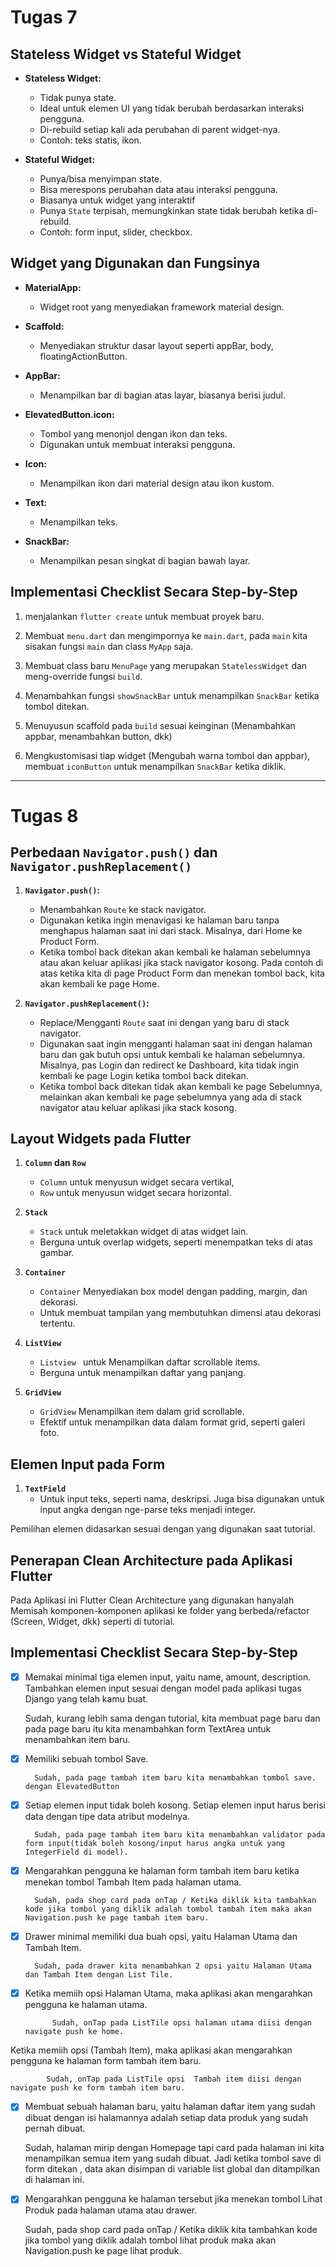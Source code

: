 # Tugas 7

## Stateless Widget vs Stateful Widget

- **Stateless Widget:**
  - Tidak punya state.
  - Ideal untuk elemen UI yang tidak berubah berdasarkan interaksi pengguna.
  - Di-rebuild setiap kali ada perubahan di parent widget-nya.
  - Contoh: teks statis, ikon.

- **Stateful Widget:**
  - Punya/bisa menyimpan state.
  - Bisa merespons perubahan data atau interaksi pengguna.
  - Biasanya untuk widget yang interaktif
  - Punya `State` terpisah, memungkinkan state tidak berubah ketika di-rebuild.
  - Contoh: form input, slider, checkbox.

## Widget yang Digunakan dan Fungsinya

- **MaterialApp:** 
  - Widget root yang menyediakan framework material design.

- **Scaffold:** 
  - Menyediakan struktur dasar layout seperti appBar, body, floatingActionButton.

- **AppBar:** 
  - Menampilkan bar di bagian atas layar, biasanya berisi judul.

- **ElevatedButton.icon:** 
  - Tombol yang menonjol dengan ikon dan teks. 
  - Digunakan untuk membuat interaksi pengguna.

- **Icon:** 
  - Menampilkan ikon dari material design atau ikon kustom.

- **Text:** 
  - Menampilkan teks.

- **SnackBar:** 
  - Menampilkan pesan singkat di bagian bawah layar.

## Implementasi Checklist Secara Step-by-Step

1. menjalankan `flutter create` untuk membuat proyek baru.

2. Membuat `menu.dart` dan mengimpornya ke `main.dart`, pada `main` kita sisakan fungsi `main` dan class `MyApp` saja.

3. Membuat class baru `MenuPage` yang merupakan `StatelessWidget` dan meng-override fungsi `build`.

4. Menambahkan fungsi `showSnackBar` untuk menampilkan `SnackBar` ketika tombol ditekan.

5. Menuyusun scaffold pada `build` sesuai keinginan (Menambahkan appbar, menambahkan button, dkk)

6. Mengkustomisasi tiap widget (Mengubah warna tombol dan appbar), membuat `iconButton` untuk menampilkan `SnackBar` ketika diklik.
---

# Tugas 8

## Perbedaan `Navigator.push()` dan `Navigator.pushReplacement()`

1. **`Navigator.push()`:**
   - Menambahkan `Route` ke stack navigator.
   - Digunakan ketika ingin menavigasi ke halaman baru tanpa menghapus halaman saat ini dari stack. Misalnya, dari Home ke Product Form.
   - Ketika tombol back ditekan akan kembali ke halaman sebelumnya atau akan keluar aplikasi jika stack navigator kosong. Pada contoh di atas ketika kita di page Product Form dan menekan tombol back, kita akan kembali ke page Home.

2. **`Navigator.pushReplacement()`:**
   - Replace/Mengganti `Route` saat ini dengan yang baru di stack navigator.
   - Digunakan saat ingin mengganti halaman saat ini dengan halaman baru dan gak butuh opsi untuk kembali ke halaman sebelumnya. Misalnya, pas Login dan redirect ke Dashboard, kita tidak ingin kembali ke page Login ketika tombol back ditekan.
   - Ketika tombol back ditekan tidak akan kembali ke page Sebelumnya, melainkan akan kembali ke page sebelumnya yang ada di stack navigator atau keluar aplikasi jika stack kosong.

## Layout Widgets pada Flutter

1. **`Column` dan `Row`**
   - `Column` untuk menyusun widget secara vertikal, 
   - `Row` untuk menyusun widget secara horizontal.

2. **`Stack`**
   - `Stack` untuk meletakkan widget di atas widget lain.
   - Berguna untuk overlap widgets, seperti menempatkan teks di atas gambar.

3. **`Container`**
   - `Container` Menyediakan box model dengan padding, margin, dan dekorasi.
   - Untuk membuat tampilan yang membutuhkan dimensi atau dekorasi tertentu.

4. **`ListView`**
   - `Listview ` untuk Menampilkan daftar scrollable items.
   - Berguna untuk menampilkan daftar yang panjang.

5. **`GridView`**
   - `GridView` Menampilkan item dalam grid scrollable.
   - Efektif untuk menampilkan data dalam format grid, seperti galeri foto.

## Elemen Input pada Form

1. **`TextField`**
   - Untuk input teks, seperti nama, deskripsi. Juga bisa digunakan untuk input angka dengan nge-parse teks menjadi integer.

Pemilihan elemen didasarkan sesuai dengan yang digunakan saat tutorial.

## Penerapan Clean Architecture pada Aplikasi Flutter

Pada Aplikasi ini Flutter Clean Architecture yang digunakan hanyalah Memisah komponen-komponen aplikasi ke folder yang berbeda/refactor (Screen, Widget, dkk) seperti di tutorial.

## Implementasi Checklist Secara Step-by-Step

-[x] Memakai minimal tiga elemen input, yaitu name, amount, description. Tambahkan elemen input sesuai dengan model pada aplikasi tugas Django yang telah kamu buat.

    Sudah, kurang lebih sama dengan tutorial, kita membuat page baru dan pada page baru itu kita menambahkan form TextArea untuk menambahkan item baru.

- [x] Memiliki sebuah tombol Save.
    
        Sudah, pada page tambah item baru kita menambahkan tombol save. dengan ElevatedButton

- [x] Setiap elemen input tidak boleh kosong. Setiap elemen input harus berisi data dengan tipe data atribut modelnya.


        Sudah, pada page tambah item baru kita menambahkan validator pada form input(tidak boleh kosong/input harus angka untuk yang IntegerField di model).

-[x] Mengarahkan pengguna ke halaman form tambah item baru ketika menekan tombol Tambah Item pada halaman utama.
 
        Sudah, pada shop card pada onTap / Ketika diklik kita tambahkan kode jika tombol yang diklik adalah tombol tambah item maka akan Navigation.push ke page tambah item baru.


- [x] Drawer minimal memiliki dua buah opsi, yaitu Halaman Utama dan Tambah Item.
 
        Sudah, pada drawer kita menambahkan 2 opsi yaitu Halaman Utama dan Tambah Item dengan List Tile.


- [x] Ketika memiih opsi Halaman Utama, maka aplikasi akan mengarahkan pengguna ke halaman utama.
     
            Sudah, onTap pada ListTile opsi halaman utama diisi dengan navigate push ke home.
 
Ketika memiih opsi (Tambah Item), maka aplikasi akan mengarahkan pengguna ke halaman form tambah item baru.

     
            Sudah, onTap pada ListTile opsi  Tambah item diisi dengan navigate push ke form tambah item baru.
  
- [x] Membuat sebuah halaman baru, yaitu halaman daftar item yang sudah dibuat dengan isi halamannya adalah setiap data produk yang sudah pernah dibuat.

    Sudah, halaman mirip dengan Homepage tapi card pada halaman ini kita menampilkan semua item yang sudah dibuat. Jadi ketika tombol save di form ditekan , data akan disimpan di variable list global dan ditampilkan di halaman ini.

- [x] Mengarahkan pengguna ke halaman tersebut jika menekan tombol Lihat Produk pada halaman utama atau drawer.

    Sudah, pada shop card pada onTap / Ketika diklik kita tambahkan kode jika tombol yang diklik adalah tombol lihat produk maka akan Navigation.push ke page lihat produk.